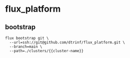 # flux_platform

## bootstrap

```shell 
flux bootstrap git \
  --url=ssh://git@github.com/dtrinf/flux_platform.git \
  --branch=main \
  --path=./clusters/{{cluster-name}}
```
